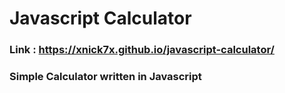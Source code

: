 # Javascript Calculator
### Link : https://xnick7x.github.io/javascript-calculator/
### Simple Calculator written in Javascript
